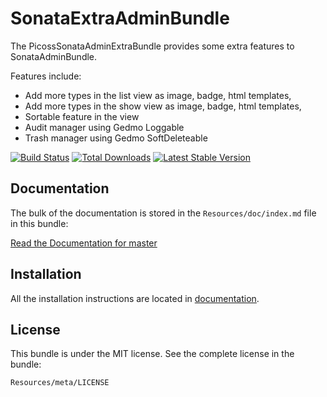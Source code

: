SonataExtraAdminBundle
======================

The PicossSonataAdminExtraBundle provides some extra features to SonataAdminBundle.

Features include:

- Add more types in the list view as image, badge, html templates,
- Add more types in the show view as image, badge, html templates,
- Sortable feature in the view
- Audit manager using Gedmo Loggable
- Trash manager using Gedmo SoftDeleteable

[![Build Status](https://travis-ci.org/picoss/SonataExtraAdminBundle.svg?branch=master)](https://travis-ci.org/picoss/SonataExtraAdminBundle)
[![Total Downloads](https://poser.pugx.org/picoss/sonata-extra-admin-bundle/downloads.png)](https://packagist.org/packages/picoss/sonata-extra-admin-bundle)
[![Latest Stable Version](https://poser.pugx.org/picoss/sonata-extra-admin-bundle/v/stable.png)](https://packagist.org/packages/picoss/sonata-extra-admin-bundle)

Documentation
-------------

The bulk of the documentation is stored in the `Resources/doc/index.md`
file in this bundle:

[Read the Documentation for master](https://github.com/picoss/SonataExtraAdminBundle/blob/master/Resources/doc/index.md)

Installation
------------

All the installation instructions are located in [documentation](https://github.com/picoss/SonataExtraAdminBundle/blob/master/Resources/doc/index.md).

License
-------

This bundle is under the MIT license. See the complete license in the bundle:

    Resources/meta/LICENSE

